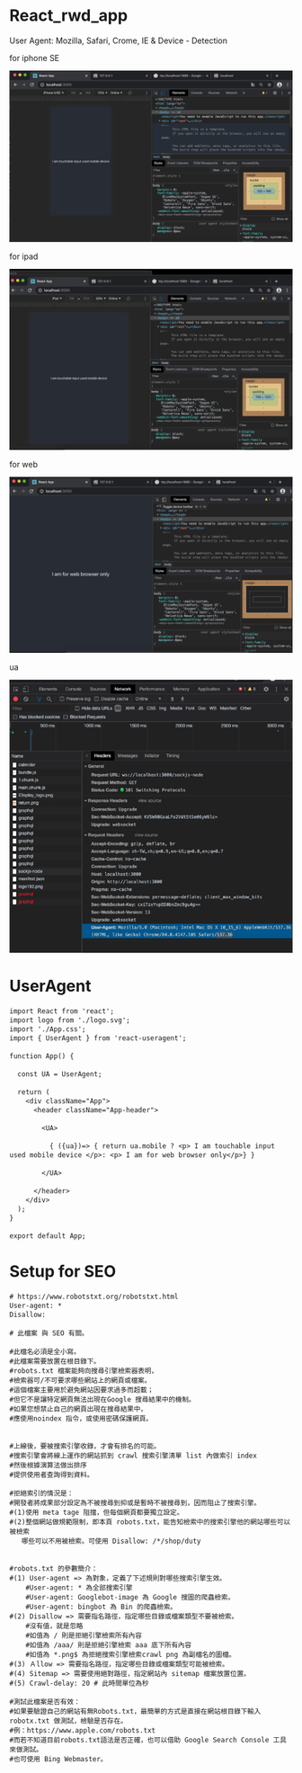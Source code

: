 # React_rwd_app
User Agent: Mozilla, Safari, Crome, IE &amp; Device - Detection

for iphone SE


![mobile](https://raw.githubusercontent.com/QueenieCplusplus/React_rwd_app/master/ua_app/RWD_iphone_demo.png)


for ipad

![pad](https://raw.githubusercontent.com/QueenieCplusplus/React_rwd_app/master/ua_app/RWD_ipad_demo.png)


for web

![browser](https://raw.githubusercontent.com/QueenieCplusplus/React_rwd_app/master/ua_app/RWD_web_demo.png)



ua

![useragent](https://raw.githubusercontent.com/QueenieCplusplus/React_rwd_app/master/Network_User_Agent.png)


# UserAgent

    import React from 'react';
    import logo from './logo.svg';
    import './App.css';
    import { UserAgent } from 'react-useragent';

    function App() {

      const UA = UserAgent;

      return (
        <div className="App">
          <header className="App-header">

            <UA>

              { ({ua})=> { return ua.mobile ? <p> I am touchable input used mobile device </p>: <p> I am for web browser only</p>} }

            </UA>

          </header>
        </div>
      );
    }

    export default App;

# Setup for SEO

    # https://www.robotstxt.org/robotstxt.html
    User-agent: *
    Disallow:

    # 此檔案 與 SEO 有關。

    #此檔名必須是全小寫。
    #此檔案需要放置在根目錄下。
    #robots.txt 檔案能夠向搜尋引擎檢索器表明，
    #檢索器可/不可要求哪些網站上的網頁或檔案。 
    #這個檔案主要用於避免網站因要求過多而超載；
    #但它不是讓特定網頁無法出現在Google 搜尋結果中的機制。 
    #如果您想禁止自己的網頁出現在搜尋結果中，
    #應使用noindex 指令，或使用密碼保護網頁。


    #上線後，要被搜索引擎收錄，才會有排名的可能。
    #搜索引擎會將線上運作的網站抓到 crawl 搜索引擎清單 list 內做索引 index
    #然後根據演算法做出排序
    #提供使用者查詢得到資料。

    #拒絕索引的情況是：
    #開發者將成果部分設定為不被搜尋到抑或是暫時不被搜尋到，因而阻止了搜索引擎。
    #(1)使用 meta tage 阻擋，但每個網頁都要獨立設定。
    #(2)整個網站做規範限制，即本頁 robots.txt，能告知檢索中的搜索引擎他的網站哪些可以被檢索
       哪些可以不用被檢索。可使用 Disallow: /*/shop/duty


    #robots.txt 的參數簡介：
    #(1) User-agent => 為對象，定義了下述規則對哪些搜索引擎生效。
        #User-agent: * 為全部搜索引擎
        #User-agent: Googlebot-image 為 Google 搜圖的爬蟲檢索。
        #User-agent: bingbot 為 Bin 的爬蟲檢索。
    #(2) Disallow => 需要指名路徑，指定哪些目錄或檔案類型不要被檢索。
        #沒有值，就是忽略
        #如值為 / 則是拒絕引擎檢索所有內容
        #如值為 /aaa/ 則是拒絕引擎檢索 aaa 底下所有內容
        #如值為 *.png$ 為拒絕搜索引擎檢索crawl png 為副檔名的圖檔。
    #(3) Ａllow => 需要指名路徑，指定哪些目錄或檔案類型可能被檢索。
    #(4) Sitemap => 需要使用絕對路徑，指定網站內 sitemap 檔案放置位置。
    #(5) Crawl-delay: 20 # 此時間單位為秒

    #測試此檔案是否有效：
    #如果要驗證自己的網站有無Robots.txt，最簡單的方式是直接在網站根目錄下輸入 robotx.txt 做測試，檢驗是否存在。
    #例：https://www.apple.com/robots.txt
    #而若不知道目前robots.txt語法是否正確，也可以借助 Google Search Console 工具來做測試。
    #也可使用 Bing Webmaster。
